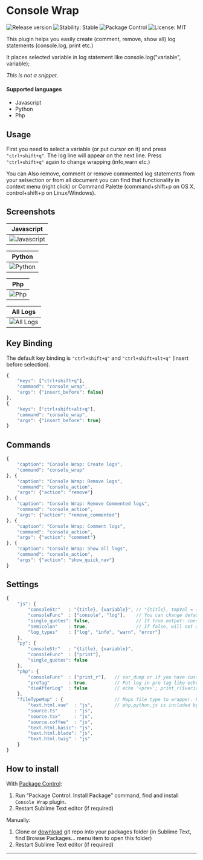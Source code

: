 Console Wrap
================

<p>
    <img src="https://img.shields.io/github/release/unknownuser88/consolewrap.svg" alt="Release version">
    <img src="https://img.shields.io/badge/stability-stable-brightgreen.svg" alt="Stability: Stable">
    <img src="https://img.shields.io/packagecontrol/dt/Console%20Wrap.svg" alt="Package Control">
    <img src="https://img.shields.io/badge/license-MIT-brightgreen.svg" alt="License: MIT">
</p>

This plugin helps you easily create (comment, remove, show all) log statements (console.log, print etc.)

It places selected variable in log statement like console.log("variable", variable);

*This is not a snippet.*

#### Supported languages

* Javascript
* Python
* Php

## Usage

First you need to select a variable (or put cursor on it) and press `"ctrl+shift+q"`. The log line will appear on the next line. Press `"ctrl+shift+q"` again to change wrapping (info,warn etc.)

You can Also remove, comment or remove commented log statements from your selsection or from all document
you can find that functionality in context menu (right click) or Command Palette (command+shift+p on OS X, control+shift+p on Linux/Windows).


## Screenshots

| Javascript |
| ---------- |
| <img src="https://raw.githubusercontent.com/EatBreatheCode/sublime_console_wrap/demo/images/js.gif" alt="Javascript"> |

| Python |
| ------ |
| <img src="https://raw.githubusercontent.com/EatBreatheCode/sublime_console_wrap/demo/images/py.gif" alt="Python"> |

| Php |
| --- |
| <img src="https://raw.githubusercontent.com/EatBreatheCode/sublime_console_wrap/demo/images/php.gif" alt="Php"> |

| All Logs |
| -------- |
| <img src="https://raw.githubusercontent.com/EatBreatheCode/sublime_console_wrap/demo/images/list.gif" alt="All Logs"> |


## Key Binding

The default key binding is `"ctrl+shift+q"` and `"ctrl+shift+alt+q"` (insert before selection).

```javascript
{
    "keys": ["ctrl+shift+q"],
    "command": "console_wrap",
    "args": {"insert_before": false}
},
{
    "keys": ["ctrl+shift+alt+q"],
    "command": "console_wrap",
    "args": {"insert_before": true}
}
```

## Commands

```javascript
{
    "caption": "Console Wrap: Create logs",
    "command": "console_wrap"
}, {
    "caption": "Console Wrap: Remove logs",
    "command": "console_action",
    "args": {"action": "remove"}
}, {
    "caption": "Console Wrap: Remove Commented logs",
    "command": "console_action",
    "args": {"action": "remove_commented"}
}, {
    "caption": "Console Wrap: Comment logs",
    "command": "console_action",
    "args": {"action": "comment"}
}, {
    "caption": "Console Wrap: Show all logs",
    "command": "console_action",
    "args": {"action": "show_quick_nav"}
}
```

## Settings

```javascript
{
    "js": {
        "consoleStr"   : "{title}, {variable}", // "{title}, tmpVal = {variable}" to assigne value to temporary parameter output: console.log('title', tmpVal = variable);
        "consoleFunc"  : ["console", "log"],    // You can change default log statement for example ["logger", "info"] output: logger.info('title', variable);
        "single_quotes": false,                 // If true output: console.log('title', variable);
        "semicolon"    : true,                  // If false, will not add semicolon at end of line
        "log_types"    : ["log", "info", "warn", "error"]
    },
    "py": {
        "consoleStr"   : "{title}, {variable}",
        "consoleFunc"  : ["print"],
        "single_quotes": false
    },
    "php": {
        "consoleFunc"  : ["print_r"],   // var_dump or if you have custom logger ["$logger", "debug"] output: $logger->debug($variable);
        "preTag"       : true,          // Put log in pre tag like echo '<pre>'; print_r($variable); echo '</pre>';
        "dieAfterLog"  : false          // echo '<pre>'; print_r($variable); echo '</pre>'; die();
    },
    "fileTypeMap" : {                   // Maps file type to wrapper. For example "text.html.vue": "js" means use js wrapper in vue js files
        "text.html.vue"  : "js",        // php,python,js is included by dafault ("embedding.php": "php", "source.js": "js", "source.python": "py")
        "source.ts"      : "js",
        "source.tsx"     : "js",
        "source.coffee"  : "js",
        "text.html.basic": "js",
        "text.html.blade": "js",
        "text.html.twig" : "js"
    }
}

```

## How to install

With [Package Control](http://wbond.net/sublime_packages/package_control):

1. Run “Package Control: Install Package” command, find and install `Console Wrap` plugin.
2. Restart Sublime Text editor (if required)

Manually:

1. Clone or [download](https://github.com/EatBreatheCode/sublime_console_wrap/archive/master.zip) git repo into your packages folder (in Sublime Text, find Browse Packages... menu item to open this folder)
2. Restart Sublime Text editor (if required)

---
